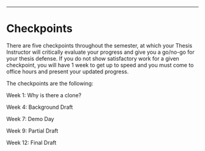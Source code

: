 ___
# Checkpoints


There are five checkpoints throughout the semester, at which your Thesis Instructor will critically evaluate your progress and give you a go/no-go for your thesis defense. If you do not show satisfactory work for a given checkpoint, you will have 1 week to get up to speed and you must come to office hours and present your updated progress. 

The checkpoints are the following:

Week 1: Why is there a clone?

Week 4: Background Draft

Week 7: Demo Day

Week 9: Partial Draft 

Week 12: Final Draft
